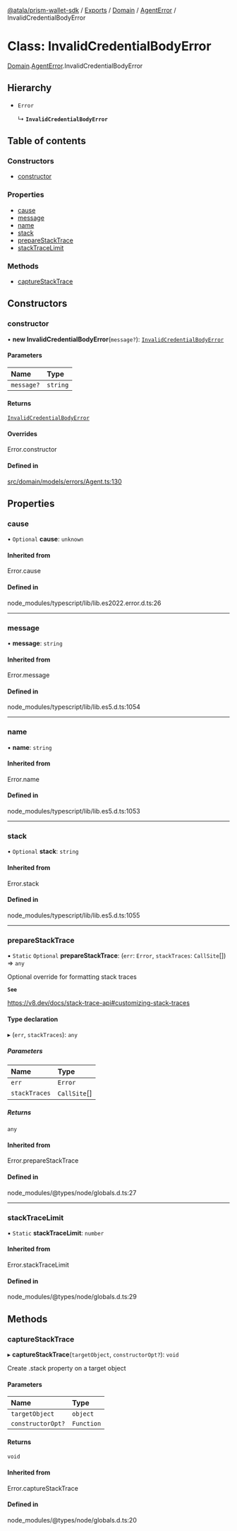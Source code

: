 [@atala/prism-wallet-sdk](../README.md) / [Exports](../modules.md) / [Domain](../modules/Domain.md) / [AgentError](../modules/Domain.AgentError.md) / InvalidCredentialBodyError

# Class: InvalidCredentialBodyError

[Domain](../modules/Domain.md).[AgentError](../modules/Domain.AgentError.md).InvalidCredentialBodyError

## Hierarchy

- `Error`

  ↳ **`InvalidCredentialBodyError`**

## Table of contents

### Constructors

- [constructor](Domain.AgentError.InvalidCredentialBodyError.md#constructor)

### Properties

- [cause](Domain.AgentError.InvalidCredentialBodyError.md#cause)
- [message](Domain.AgentError.InvalidCredentialBodyError.md#message)
- [name](Domain.AgentError.InvalidCredentialBodyError.md#name)
- [stack](Domain.AgentError.InvalidCredentialBodyError.md#stack)
- [prepareStackTrace](Domain.AgentError.InvalidCredentialBodyError.md#preparestacktrace)
- [stackTraceLimit](Domain.AgentError.InvalidCredentialBodyError.md#stacktracelimit)

### Methods

- [captureStackTrace](Domain.AgentError.InvalidCredentialBodyError.md#capturestacktrace)

## Constructors

### constructor

• **new InvalidCredentialBodyError**(`message?`): [`InvalidCredentialBodyError`](Domain.AgentError.InvalidCredentialBodyError.md)

#### Parameters

| Name | Type |
| :------ | :------ |
| `message?` | `string` |

#### Returns

[`InvalidCredentialBodyError`](Domain.AgentError.InvalidCredentialBodyError.md)

#### Overrides

Error.constructor

#### Defined in

[src/domain/models/errors/Agent.ts:130](https://github.com/hyperledger/identus-edge-agent-sdk-ts/blob/412988e74b53c977d2db02a120bdfcde11978df5/src/domain/models/errors/Agent.ts#L130)

## Properties

### cause

• `Optional` **cause**: `unknown`

#### Inherited from

Error.cause

#### Defined in

node_modules/typescript/lib/lib.es2022.error.d.ts:26

___

### message

• **message**: `string`

#### Inherited from

Error.message

#### Defined in

node_modules/typescript/lib/lib.es5.d.ts:1054

___

### name

• **name**: `string`

#### Inherited from

Error.name

#### Defined in

node_modules/typescript/lib/lib.es5.d.ts:1053

___

### stack

• `Optional` **stack**: `string`

#### Inherited from

Error.stack

#### Defined in

node_modules/typescript/lib/lib.es5.d.ts:1055

___

### prepareStackTrace

▪ `Static` `Optional` **prepareStackTrace**: (`err`: `Error`, `stackTraces`: `CallSite`[]) => `any`

Optional override for formatting stack traces

**`See`**

https://v8.dev/docs/stack-trace-api#customizing-stack-traces

#### Type declaration

▸ (`err`, `stackTraces`): `any`

##### Parameters

| Name | Type |
| :------ | :------ |
| `err` | `Error` |
| `stackTraces` | `CallSite`[] |

##### Returns

`any`

#### Inherited from

Error.prepareStackTrace

#### Defined in

node_modules/@types/node/globals.d.ts:27

___

### stackTraceLimit

▪ `Static` **stackTraceLimit**: `number`

#### Inherited from

Error.stackTraceLimit

#### Defined in

node_modules/@types/node/globals.d.ts:29

## Methods

### captureStackTrace

▸ **captureStackTrace**(`targetObject`, `constructorOpt?`): `void`

Create .stack property on a target object

#### Parameters

| Name | Type |
| :------ | :------ |
| `targetObject` | `object` |
| `constructorOpt?` | `Function` |

#### Returns

`void`

#### Inherited from

Error.captureStackTrace

#### Defined in

node_modules/@types/node/globals.d.ts:20
